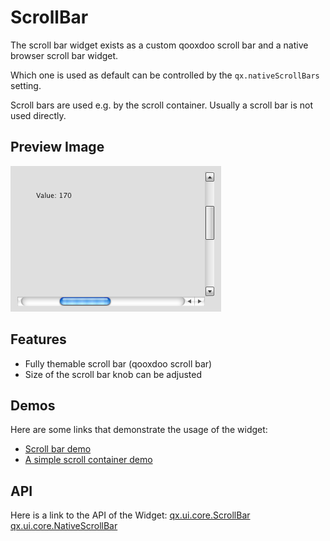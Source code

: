 ScrollBar
=========

The scroll bar widget exists as a custom qooxdoo scroll bar and a native browser scroll bar widget.

Which one is used as default can be controlled by the `qx.nativeScrollBars` setting.

Scroll bars are used e.g. by the scroll container. Usually a scroll bar is not used directly.

Preview Image
-------------

![scrollbars.png](scrollbars.png)

Features
--------

-   Fully themable scroll bar (qooxdoo scroll bar)
-   Size of the scroll bar knob can be adjusted

Demos
-----

Here are some links that demonstrate the usage of the widget:

-   [Scroll bar demo](apps://demobrowser/index.html#widget~ScrollBar.html)
-   [A simple scroll container demo](apps://demobrowser/#ui~ScrollContainer_Simple.html)

API
---

Here is a link to the API of the Widget:
[qx.ui.core.ScrollBar](apps://apiviewer/index.html#qx.ui.core.scroll.ScrollBar)
[qx.ui.core.NativeScrollBar](apps://apiviewer/index.html#qx.ui.core.scroll.NativeScrollBar)
